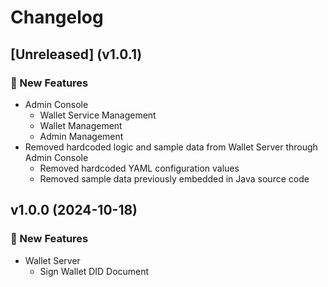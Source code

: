# Changelog

## [Unreleased] (v1.0.1)

### 🚀 New Features
- Admin Console
    - Wallet Service Management
    - Wallet Management
    - Admin Management
- Removed hardcoded logic and sample data from Wallet Server through Admin Console
  - Removed hardcoded YAML configuration values
  - Removed sample data previously embedded in Java source code
  
## v1.0.0 (2024-10-18)

### 🚀 New Features
- Wallet Server
    - Sign Wallet DID Document

